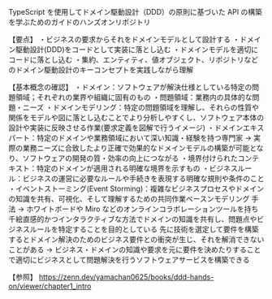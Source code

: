 TypeScript を使用してドメイン駆動設計（DDD）の原則に基づいた API の構築を学ぶためのガイドのハンズオンリポジトリ

【要点】
・ビジネスの要求からそれをドメインモデルとして設計する
・ドメイン駆動設計(DDD)をコードとして実装に落とし込む
・ドメインモデルを適切にコードに落とし込む
・集約、エンティティ、値オブジェクト、リポジトリなどのドメイン駆動設計のキーコンセプトを実践しながら理解

【基本概念の確認】
・ドメイン：ソフトウェアが解決仕様としている特定の問題領域；それぞれの業界や組織に固有のもの
・問題領域：業務内の具体的な問題・ニーズ
・ドメインモデリング：特定の問題領域を理解し、それらの性質や関係をモデルや図に落とし込むことでより分析しやすくし、ソフトウェア本体の設計や実装に反映させる作業(要求定義を図解で行うイメージ)
・ドメインエキスパート：特定のドメインや業務領域において深い知識・経験を持つ専門家
→ 実際の業務ニーズに合致したより正確で効果的なドメインモデルの構築が可能となり、ソフトウェアの開発の質・効率の向上につながる
・境界付けられたコンテキスト：特定のドメインが適用される明確な境界を示すもの
・ビジネスルール：ビジネスの運営に必要なルールや手続きを表現する明確な規則や条件のこと
・イベントストーミング(Event Storming)：複雑なビジネスプロセスやドメインの知識を共有、可視化、そして理解するための共同作業ベースンモデリング
手法
→ ホワイトボードや Miro などのオンラインコラボレーションツールを持ち千絵直感的かつインタラクティブな方法でドメインの知識を共有し、問題点やビジネスルールを特定することを目的としている
先に技術を選定して要件を構築するとドメイン解決のためのビジネス要件との衝突が生じ、それを解消できないことがある
→ ビジネス・ドメインの知識や要求を元に要件を決めたりすることで適切にビジネスとして問題解決を行うソフトウェアサービスを構築できる

【参照】
https://zenn.dev/yamachan0625/books/ddd-hands-on/viewer/chapter1_intro
